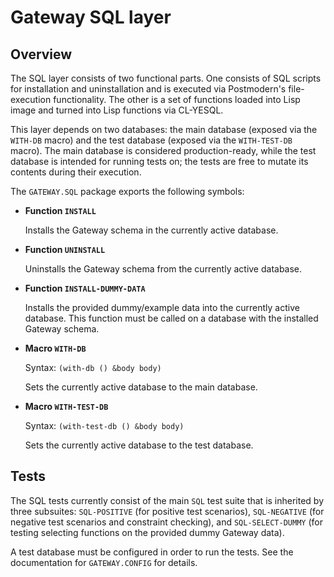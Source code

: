 # Gateway SQL layer

## Overview 

The SQL layer consists of two functional parts. One consists of SQL scripts for
installation and uninstallation and is executed via Postmodern's file-execution
functionality. The other is a set of functions loaded into Lisp image and turned
into Lisp functions via CL-YESQL.

This layer depends on two databases: the main database (exposed via the
`WITH-DB` macro) and the test database (exposed via the `WITH-TEST-DB` macro).
The main database is considered production-ready, while the test database is
intended for running tests on; the tests are free to mutate its contents during
their execution.

The `GATEWAY.SQL` package exports the following symbols:

  * **Function `INSTALL`** 
  
    Installs the Gateway schema in the currently active database.
    
  * **Function `UNINSTALL`**
  
    Uninstalls the Gateway schema from the currently active database.
  
  * **Function `INSTALL-DUMMY-DATA`**
  
    Installs the provided dummy/example data into the currently active database.
    This function must be called on a database with the installed Gateway 
    schema.
  
  * **Macro `WITH-DB`**
  
    Syntax: `(with-db () &body body)`
    
    Sets the currently active database to the main database.
    
  * **Macro `WITH-TEST-DB`**
  
    Syntax: `(with-test-db () &body body)`
    
    Sets the currently active database to the test database.

## Tests

The SQL tests currently consist of the main `SQL` test suite that is inherited 
by three subsuites: `SQL-POSITIVE` (for positive test scenarios), `SQL-NEGATIVE`
(for negative test scenarios and constraint checking), and `SQL-SELECT-DUMMY`
(for testing selecting functions on the provided dummy Gateway data).

A test database must be configured in order to run the tests. See the
documentation for `GATEWAY.CONFIG` for details.
